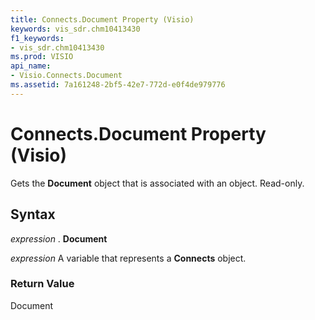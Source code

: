 ```yaml
---
title: Connects.Document Property (Visio)
keywords: vis_sdr.chm10413430
f1_keywords:
- vis_sdr.chm10413430
ms.prod: VISIO
api_name:
- Visio.Connects.Document
ms.assetid: 7a161248-2bf5-42e7-772d-e0f4de979776
---
```



# Connects.Document Property (Visio)

Gets the  **Document** object that is associated with an object. Read-only.


## Syntax

 _expression_ . **Document**

 _expression_ A variable that represents a **Connects** object.


### Return Value

Document


